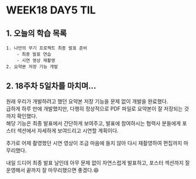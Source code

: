 # WEEK18 DAY5 TIL

## 1. 오늘의 학습 목록
```
1. 나만의 무기 프로젝트 최종 발표 준비
    - 최종 발표 연습
    - 시연 영상 재촬영
2. 요약본 저장 기능 개발
```

## 2. 18주차 5일차를 마치며...
원래 우리가 개발하려고 했던 요약본 저장 기능을 문제 없이 개발을 완료했다.  
급하게 하루 만에 개발했지만, 다행히 정상적으로 PDF 파일로 요약본이 잘 저장되는 것까지 확인했다.  
해당 기능은 최종 발표에서 간단하게 보여주고, 발표에 참여하시는 협력사 분들에게 포스터 섹션에서 자세하게 보여드리고 시연할 계획이다.

추가로 어제 촬영했던 시연 영상이 조금 마음에 들지 않아 다시 재촬영하여 편집까지 마무리했다.

내일 드디어 최종 발표 날인데 아무 문제 없이 자연스럽게 발표하고, 포스터 섹션까지 잘 운영해서 끝까지 잘 마무리했으면 좋겠다.😄